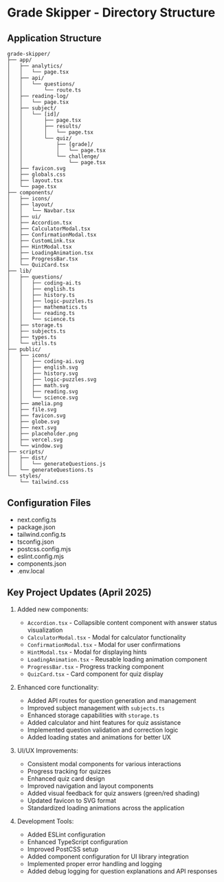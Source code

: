 # Grade Skipper - Directory Structure

## Application Structure

```
grade-skipper/
├── app/
│   ├── analytics/
│   │   └── page.tsx
│   ├── api/
│   │   └── questions/
│   │       └── route.ts
│   ├── reading-log/
│   │   └── page.tsx
│   ├── subject/
│   │   └── [id]/
│   │       ├── page.tsx
│   │       ├── results/
│   │       │   └── page.tsx
│   │       └── quiz/
│   │           ├── [grade]/
│   │           │   └── page.tsx
│   │           └── challenge/
│   │               └── page.tsx
│   ├── favicon.svg
│   ├── globals.css
│   ├── layout.tsx
│   └── page.tsx
├── components/
│   ├── icons/
│   ├── layout/
│   │   └── Navbar.tsx
│   ├── ui/
│   ├── Accordion.tsx
│   ├── CalculatorModal.tsx
│   ├── ConfirmationModal.tsx
│   ├── CustomLink.tsx
│   ├── HintModal.tsx
│   ├── LoadingAnimation.tsx
│   ├── ProgressBar.tsx
│   └── QuizCard.tsx
├── lib/
│   ├── questions/
│   │   ├── coding-ai.ts
│   │   ├── english.ts
│   │   ├── history.ts
│   │   ├── logic-puzzles.ts
│   │   ├── mathematics.ts
│   │   ├── reading.ts
│   │   └── science.ts
│   ├── storage.ts
│   ├── subjects.ts
│   ├── types.ts
│   └── utils.ts
├── public/
│   ├── icons/
│   │   ├── coding-ai.svg
│   │   ├── english.svg
│   │   ├── history.svg
│   │   ├── logic-puzzles.svg
│   │   ├── math.svg
│   │   ├── reading.svg
│   │   └── science.svg
│   ├── amelia.png
│   ├── file.svg
│   ├── favicon.svg
│   ├── globe.svg
│   ├── next.svg
│   ├── placeholder.png
│   ├── vercel.svg
│   └── window.svg
├── scripts/
│   ├── dist/
│   │   └── generateQuestions.js
│   └── generateQuestions.ts
└── styles/
    └── tailwind.css
```

## Configuration Files

- next.config.ts
- package.json
- tailwind.config.ts
- tsconfig.json
- postcss.config.mjs
- eslint.config.mjs
- components.json
- .env.local

## Key Project Updates (April 2025)

1. Added new components:

   - `Accordion.tsx` - Collapsible content component with answer status visualization
   - `CalculatorModal.tsx` - Modal for calculator functionality
   - `ConfirmationModal.tsx` - Modal for user confirmations
   - `HintModal.tsx` - Modal for displaying hints
   - `LoadingAnimation.tsx` - Reusable loading animation component
   - `ProgressBar.tsx` - Progress tracking component
   - `QuizCard.tsx` - Card component for quiz display

2. Enhanced core functionality:

   - Added API routes for question generation and management
   - Improved subject management with `subjects.ts`
   - Enhanced storage capabilities with `storage.ts`
   - Added calculator and hint features for quiz assistance
   - Implemented question validation and correction logic
   - Added loading states and animations for better UX

3. UI/UX Improvements:

   - Consistent modal components for various interactions
   - Progress tracking for quizzes
   - Enhanced quiz card design
   - Improved navigation and layout components
   - Added visual feedback for quiz answers (green/red shading)
   - Updated favicon to SVG format
   - Standardized loading animations across the application

4. Development Tools:
   - Added ESLint configuration
   - Enhanced TypeScript configuration
   - Improved PostCSS setup
   - Added component configuration for UI library integration
   - Implemented proper error handling and logging
   - Added debug logging for question explanations and API responses
